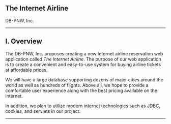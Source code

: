 ## The Internet Airline

DB-PNW, Inc.

---

## I. Overview

The DB-PNW, Inc. proposes creating a new Internet airline reservation web application called *The Internet Airline*. The purpose of our web application is to create a convenient and easy-to-use system for buying airline tickets at affordable prices.

We will have a large database supporting dozens of major cities around the world as well as hundreds of flights. Above all, we hope to provide a comfortable user experience along with the best pricing available on the internet.

In addition, we plan to utilize modern internet technologies such as JDBC, cookies, and servlets in our project.



---

